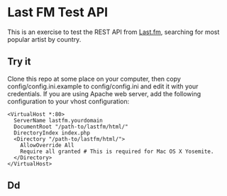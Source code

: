 # Last FM Test API

This is an exercise to test the REST API from [Last.fm](http://www.lastfm.com), searching for most popular
artist by country.

## Try it
Clone this repo at some place on your computer, then copy config/config.ini.example to config/config.ini and edit
 it with your credentials. If you are using Apache web server, add the following configuration to your vhost 
 configuration:
 
```
<VirtualHost *:80>
  ServerName lastfm.yourdomain
  DocumentRoot "/path-to/lastfm/html/"
  DirectoryIndex index.php
  <Directory "/path-to/lastfm/html/">
    AllowOverride All
    Require all granted # This is required for Mac OS X Yosemite.
  </Directory>
</VirtualHost>
```

## Dd
